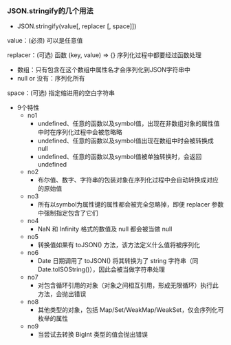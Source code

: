 ### JSON.stringify的几个用法

- JSON.stringify(value[, replacer [, space]]) 

value：(必须) 可以是任意值

replacer：(可选) 函数 (key, value) => {} 序列化过程中都要经过函数处理
  - 数组：只有包含在这个数组中属性名才会序列化到JSON字符串中
  - null or 没有：序列化所有

space：(可选) 指定缩进用的空白字符串

- 9个特性  
  - no1
    + undefined、任意的函数以及symbol值，出现在非数组对象的属性值中时在序列化过程中会被忽略略  
    + undefined、任意的函数以及symbol值出现在数组中时会被转换成 null  
    + undefined、任意的函数以及symbol值被单独转换时，会返回 undefined  
  - no2    
    + 布尔值、数字、字符串的包装对象在序列化过程中会自动转换成对应的原始值
  - no3  
    + 所有以symbol为属性键的属性都会被完全忽略掉，即便 replacer 参数中强制指定包含了它们
  - no4  
    + NaN 和 Infinity 格式的数值及 null 都会被当做 null  
  - no5  
    + 转换值如果有 toJSON() 方法，该方法定义什么值将被序列化  
  - no6  
    + Date 日期调用了 toJSON() 将其转换为了 string 字符串（同Date.toISOString()），因此会被当做字符串处理  
  - no7
    + 对包含循环引用的对象（对象之间相互引用，形成无限循环）执行此方法，会抛出错误  
  - no8  
    + 其他类型的对象，包括 Map/Set/WeakMap/WeakSet，仅会序列化可枚举的属性  
  - no9
    + 当尝试去转换 BigInt 类型的值会抛出错误  
